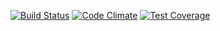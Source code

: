 [![Build Status](https://travis-ci.org/TIY-Nashville-Rails/blogpi.svg?branch=master)](https://travis-ci.org/TIY-Nashville-Rails/blogpi)
[![Code Climate](https://codeclimate.com/github/TIY-Nashville-Rails/blogpi/badges/gpa.svg)](https://codeclimate.com/github/TIY-Nashville-Rails/blogpi)
[![Test Coverage](https://codeclimate.com/github/TIY-Nashville-Rails/blogpi/badges/coverage.svg)](https://codeclimate.com/github/TIY-Nashville-Rails/blogpi/coverage)
